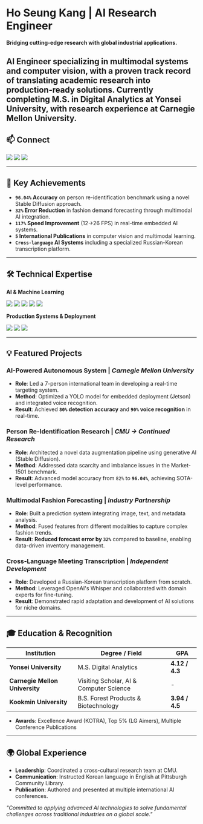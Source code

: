 # Ho Seung Kang | AI Research Engineer

**Bridging cutting-edge research with global industrial applications.**

AI Engineer specializing in multimodal systems and computer vision, with a proven track record of translating academic research into production-ready solutions. Currently completing M.S. in Digital Analytics at Yonsei University, with research experience at Carnegie Mellon University.
---

## 📫 Connect

<p>
  <a href="mailto:hoseungkangg@gmail.com"><img src="https://img.shields.io/badge/Gmail-D14836?style=for-the-badge&logo=gmail&logoColor=white"></a>
  <a href="https://linkedin.com/in/hoseung-6788531b5"><img src="https://img.shields.io/badge/LinkedIn-0077B5?style=for-the-badge&logo=linkedin&logoColor=white"></a>
  <a href="https://drive.google.com/file/d/1Bjzp9_4m-6XFnRPPnbsZAoLvjm2llgtb/view?usp=drive_link"><img src="https://img.shields.io/badge/Portfolio-4285F4?style=for-the-badge&logo=googledrive&logoColor=white"></a>
</p>


---

## 🚀 Key Achievements

- **`96.04%` Accuracy** on person re-identification benchmark using a novel Stable Diffusion approach.
- **`32%` Error Reduction** in fashion demand forecasting through multimodal AI integration.
- **`117%` Speed Improvement** (12→26 FPS) in real-time embedded AI systems.
- **`5` International Publications** in computer vision and multimodal learning.
- **`Cross-language` AI Systems** including a specialized Russian-Korean transcription platform.

---

## 🛠️ Technical Expertise

**AI & Machine Learning**
<p>
  <img src="https://img.shields.io/badge/PyTorch-%23EE4C2C.svg?style=for-the-badge&logo=PyTorch&logoColor=white">
  <img src="https://img.shields.io/badge/TensorFlow-%23FF6F00.svg?style=for-the-badge&logo=TensorFlow&logoColor=white">
  <img src="https://img.shields.io/badge/YOLO-%2300FFFF.svg?style=for-the-badge&logo=YOLO&logoColor=black">
  <img src="https://img.shields.io/badge/Stable%20Diffusion-222222?style=for-the-badge&logo=stablediffusion&logoColor=white">
  <img src="https://img.shields.io/badge/BERT-000000?style=for-the-badge&logo=bert&logoColor=white">
</p>

**Production Systems & Deployment**
<p>
  <img src="https://img.shields.io/badge/ONNX-0051FF?style=for-the-badge&logo=onnx&logoColor=white">
  <img src="https://img.shields.io/badge/NVIDIA%20Jetson-76B900?style=for-the-badge&logo=nvidia&logoColor=white">
  <img src="https://img.shields.io/badge/Raspberry%20Pi-A22846?style=for-the-badge&logo=raspberrypi&logoColor=white">
</p>

---

## 💡 Featured Projects

### AI-Powered Autonomous System | *Carnegie Mellon University*
- **Role**: Led a 7-person international team in developing a real-time targeting system.
- **Method**: Optimized a YOLO model for embedded deployment (Jetson) and integrated voice recognition.
- **Result**: Achieved **`80%` detection accuracy** and **`90%` voice recognition** in real-time.

### Person Re-Identification Research | *CMU → Continued Research*
- **Role**: Architected a novel data augmentation pipeline using generative AI (Stable Diffusion).
- **Method**: Addressed data scarcity and imbalance issues in the Market-1501 benchmark.
- **Result**: Advanced model accuracy from `82%` to **`96.04%`**, achieving SOTA-level performance.

### Multimodal Fashion Forecasting | *Industry Partnership*
- **Role**: Built a prediction system integrating image, text, and metadata analysis.
- **Method**: Fused features from different modalities to capture complex fashion trends.
- **Result**: **Reduced forecast error by `32%`** compared to baseline, enabling data-driven inventory management.

### Cross-Language Meeting Transcription | *Independent Development*
- **Role**: Developed a Russian-Korean transcription platform from scratch.
- **Method**: Leveraged OpenAI's Whisper and collaborated with domain experts for fine-tuning.
- **Result**: Demonstrated rapid adaptation and development of AI solutions for niche domains.

---

## 🎓 Education & Recognition

| Institution                  | Degree / Field                        | GPA              |
| ---------------------------- | ------------------------------------- | ---------------- |
| **Yonsei University** | M.S. Digital Analytics                | **4.12 / 4.3** |
| **Carnegie Mellon University** | Visiting Scholar, AI & Computer Science | -                |
| **Kookmin University** | B.S. Forest Products & Biotechnology  | **3.94 / 4.5** |

- **Awards**: Excellence Award (KOTRA), Top 5% (LG Aimers), Multiple Conference Publications

---

## 🌍 Global Experience

- **Leadership**: Coordinated a cross-cultural research team at CMU.
- **Communication**: Instructed Korean language in English at Pittsburgh Community Library.
- **Publication**: Authored and presented at multiple international AI conferences.


*"Committed to applying advanced AI technologies to solve fundamental challenges across traditional industries on a global scale."*

